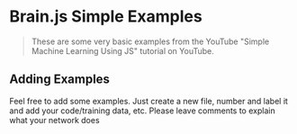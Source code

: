 # Brain.js Simple Examples

> These are some very basic examples from the YouTube "Simple Machine Learning Using JS" tutorial on YouTube.

## Adding Examples

Feel free to add some examples. Just create a new file, number and label it and add your code/training data, etc. Please leave comments to explain what your network does
